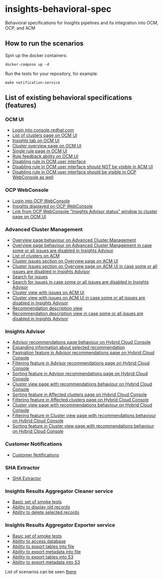 # insights-behavioral-spec
Behavioral specifications for Insights pipelines and its integration into OCM, OCP, and ACM

## How to run the scenarios

Spin up the docker containers:

```
docker-compose up -d
```

Run the tests for your repository, for example:

```
make notification-service
```

## List of existing behavioral specifications (features)

### OCM UI

* [Login into console.redhat.com](features/OCM/login.feature)
* [List of clusters page on OCM UI](features/OCM/cluster_list.feature)
* [Insights tab on OCM UI](features/OCM/insights_tab.feature)
* [Cluster overview page on OCM UI](features/OCM/cluster_overview.feature)
* [Single rule page in OCM UI](features/OCM/single_rule_page.feature)
* [Rule feedback ability on OCM UI](features/OCM/rule_feedback.feature)
* [Disabling rule in OCM user interface](features/OCM/disable_rule.feature)
* [Disabling rule in OCM user interface should NOT be visible in ACM UI](features/OCM/disable_rule_on_ACM.feature)
* [Disabling rule in OCM user interface should be visible in OCP WebConsole as well](features/OCM/disable_rule_on_OCP.feature)


### OCP WebConsole

* [Login into OCP WebConsole](features/OCP_WebConsole/login.feature)
* [Insights displayed on OCP WebConsole](features/OCP_WebConsole/insights.feature)
* [Link from OCP WebConsole "Insights Advisor status" window to cluster page on OCM UI](features/OCP_WebConsole/to_cluster_page.feature)


### Advanced Cluster Management

* [Overview page behaviour on Advanced Cluster Management](features/ACM/overview_page.feature)
* [Overview page behaviour on Advanced Cluster Management in case some or all issues are disabled in Insights Advisor](features/ACM/overview_page_disabled_issues.feature)
* [List of clusters on ACM](features/ACM/cluster_list.feature)
* [Cluster issues section on Overview page on ACM UI](features/ACM/cluster_issues_section.feature)
* [Cluster issues section on Overview page on ACM UI in case some or all issues are disabled in Insights Advisor](features/ACM/cluster_issues_section_disabled_issues.feature)
* [Search for issues](features/ACM/search_issues.feature)
* [Search for issues in case some or all issues are disabled in Insights Advisor](features/ACM/search_disabled_issues.feature)
* [Cluster view with issues on ACM UI](features/ACM/cluster_view_with_issues.feature)
* [Cluster view with issues on ACM UI in case some or all issues are disabled in Insights Advisor](features/ACM/cluster_view_disabled_issues.feature)
* [Recommendation description view](features/ACM/recommentation_description.feature)
* [Recommendation description view in case some or all issues are disabled in Insights Advisor](features/ACM/recommentation_description_disabled_issues.feature)


### Insights Advisor

* [Advisor recommendations page behaviour on Hybrid Cloud Console](features/Insights_Advisor/recommendations_page.feature)
* [Expanding information about selected recommendation](features/Insights_Advisor/recommendations_page_expanded_info.feature)
* [Pagination feature in Advisor recommendations page on Hybrid Cloud Console](features/Insights_Advisor/recommendations_page_pagination.feature)
* [Filtering feature in Advisor recommendations page on Hybrid Cloud Console](features/Insights_Advisor/recommendations_page_filtering.feature)
* [Sorting feature in Advisor recommendations page on Hybrid Cloud Console](features/Insights_Advisor/recommendations_page_sorting.feature)
* [Cluster view page with recommendations behaviour on Hybrid Cloud Console](features/Insights_Advisor/affected_clusters_page.feature)
* [Sorting feature in Affected clusters page on Hybrid Cloud Console](features/Insights_Advisor/affected_clusters_sorting.feature)
* [Filtering feature in Affected clusters page on Hybrid Cloud Console](features/Insights_Advisor/affected_clusters_filtering.feature)
* [Cluster view page with recommendations behaviour on Hybrid Cloud Console](features/Insights_Advisor/cluster_page.feature)
* [Filtering feature in Cluster view page with recommendations behaviour on Hybrid Cloud Console](features/Insights_Advisor/cluster_page_filtering.feature)
* [Sorting feature in Cluster view page with recommendations behaviour on Hybrid Cloud Console](features/Insights_Advisor/cluster_page_sorting.feature)


### Customer Notifications

* [Customer Notifications](features/Notification_Service/customer_notifications.feature)


### SHA Extractor

* [SHA Extractor](features/SHA_Extractor/sha_extractor.feature)


### Insights Results Aggregator Cleaner service

* [Basic set of smoke tests](features/insights-results-aggregator-cleaner/smoketests.feature)
* [Ability to display old records](features/insights-results-aggregator-cleaner/display_old_records.feature)
* [Ability to delete selected records](features/insights-results-aggregator-cleaner/cleanup_selected_records.feature)



### Insights Results Aggregator Exporter service

* [Basic set of smoke tests](features/insights-results-aggregator-exporter/smoketests.feature)
* [Ability to access database](features/insights-results-aggregator-exporter/database_access.feature)
* [Ability to export tables into file](features/insights-results-aggregator-exporter/file_export.feature)
* [Ability to export metadata into file](features/insights-results-aggregator-exporter/file_export_metadata.feature)
* [Ability to export tables into S3](features/insights-results-aggregator-exporter/s3_export.feature)
* [Ability to export metadata into S3](features/insights-results-aggregator-exporter/s3_export_metadata.feature)



List of scenarios can be seen [there](features/README.md)
